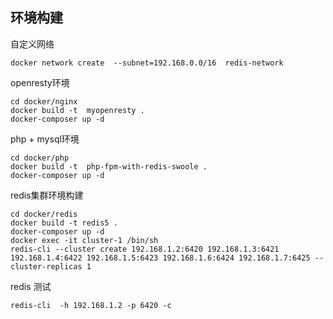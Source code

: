
## 环境构建
自定义网络
```shell 
docker network create  --subnet=192.168.0.0/16  redis-network
```

openresty环境
```shell 
cd docker/nginx
docker build -t  myopenresty . 
docker-composer up -d
```

php + mysql环境
```shell 
cd docker/php
docker build -t  php-fpm-with-redis-swoole .
docker-composer up -d
```


redis集群环境构建
```shell 
cd docker/redis
docker build -t redis5 .
docker-composer up -d
docker exec -it cluster-1 /bin/sh
redis-cli --cluster create 192.168.1.2:6420 192.168.1.3:6421 192.168.1.4:6422 192.168.1.5:6423 192.168.1.6:6424 192.168.1.7:6425 --cluster-replicas 1
```

redis 测试
```shell  
redis-cli  -h 192.168.1.2 -p 6420 -c
```
